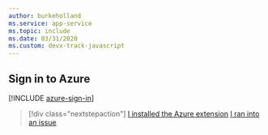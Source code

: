```yaml
---
author: burkeholland
ms.service: app-service
ms.topic: include
ms.date: 03/31/2020
ms.custom: devx-track-javascript
---
```


## Sign in to Azure

[!INCLUDE [azure-sign-in](includes/azure-sign-in.md)]

> [!div class="nextstepaction"]
> [I installed the Azure extension](tutorial-vscode-azure-app-service-node-02.md) [I ran into an issue](https://www.research.net/r/PWZWZ52?tutorial=node-deployment-azureappservice&step=getting-started)